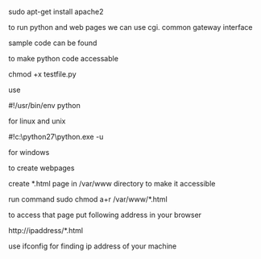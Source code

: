 sudo apt-get install apache2

to run python and web pages we can use cgi. common gateway interface

sample code can be found

to make python code accessable

chmod +x testfile.py

use 

#!/usr/bin/env python    

for linux and unix


#!c:\python27\python.exe -u 

for windows

to create webpages

create *.html page in /var/www directory to make it accessible

run command
sudo chmod a+r /var/www/*.html

to access that page put following address in your browser

http://ipaddress/*.html



use ifconfig for finding ip address of your machine

